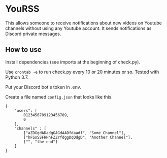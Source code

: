 # YouRSS

This allows someone to receive notifications about new videos on Youtube channels without using any Youtube account. It sends notifications as Discord private messages.

## How to use

Install dependencies (see imports at the beginning of check.py).

Use `crontab -e` to run check.py every 10 or 20 minutes or so. Tested with Python 3.7.

Put your Discord bot's token in .env.

Create a file named `config.json` that looks like this.
```
{
	"users": [
		0123456789123456789,
		0
	],
	"channels" : [
		["aZDGgdADadgGAGdAADfdaadf", "Some Channel"],
		["hFSsSSFHHhFZZrfdggDqQdgD", "Another Channel"],
		["", "the end"]
	]
}
```
